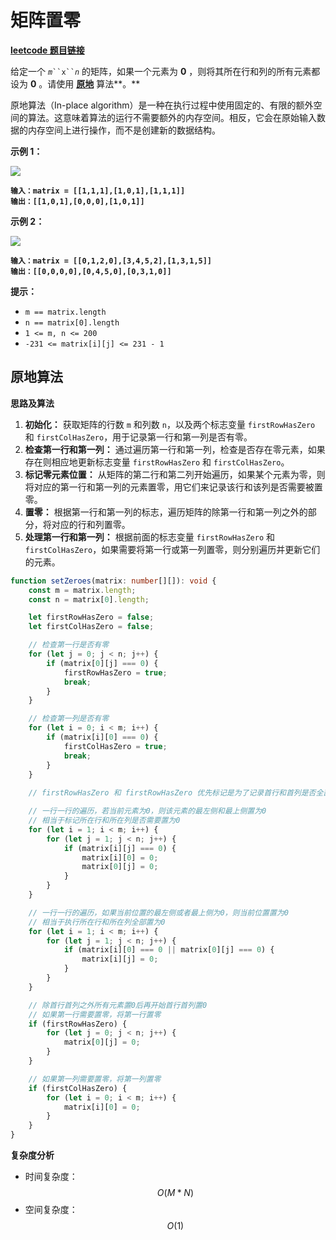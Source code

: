 # 矩阵置零

[**leetcode 题目链接**](https://leetcode.cn/problems/set-matrix-zeroes/description/)

给定一个 _`m`_` ``x`` `_`n`_ 的矩阵，如果一个元素为 **0** ，则将其所在行和列的所有元素都设为 **0** 。请使用 [**原地**](http://baike.baidu.com/item/%E5%8E%9F%E5%9C%B0%E7%AE%97%E6%B3%95) 算法**。**

原地算法（In-place algorithm）是一种在执行过程中使用固定的、有限的额外空间的算法。这意味着算法的运行不需要额外的内存空间。相反，它会在原始输入数据的内存空间上进行操作，而不是创建新的数据结构。

**示例 1：**

![](https://assets.leetcode.com/uploads/2020/08/17/mat1.jpg)

<pre><code><strong>输入：matrix = [[1,1,1],[1,0,1],[1,1,1]]
</strong><strong>输出：[[1,0,1],[0,0,0],[1,0,1]]
</strong></code></pre>

**示例 2：**

![](https://assets.leetcode.com/uploads/2020/08/17/mat2.jpg)

<pre><code><strong>输入：matrix = [[0,1,2,0],[3,4,5,2],[1,3,1,5]]
</strong><strong>输出：[[0,0,0,0],[0,4,5,0],[0,3,1,0]]
</strong></code></pre>

**提示：**

* `m == matrix.length`
* `n == matrix[0].length`
* `1 <= m, n <= 200`
* `-231 <= matrix[i][j] <= 231 - 1`

## 原地算法

**思路及算法**

1. **初始化：** 获取矩阵的行数 `m` 和列数 `n`，以及两个标志变量 `firstRowHasZero` 和 `firstColHasZero`，用于记录第一行和第一列是否有零。
2. **检查第一行和第一列：** 通过遍历第一行和第一列，检查是否存在零元素，如果存在则相应地更新标志变量 `firstRowHasZero` 和 `firstColHasZero`。
3. **标记零元素位置：** 从矩阵的第二行和第二列开始遍历，如果某个元素为零，则将对应的第一行和第一列的元素置零，用它们来记录该行和该列是否需要被置零。
4. **置零：** 根据第一行和第一列的标志，遍历矩阵的除第一行和第一列之外的部分，将对应的行和列置零。
5. **处理第一行和第一列：** 根据前面的标志变量 `firstRowHasZero` 和 `firstColHasZero`，如果需要将第一行或第一列置零，则分别遍历并更新它们的元素。

```typescript
function setZeroes(matrix: number[][]): void {
    const m = matrix.length;
    const n = matrix[0].length;

    let firstRowHasZero = false;
    let firstColHasZero = false;

    // 检查第一行是否有零
    for (let j = 0; j < n; j++) {
        if (matrix[0][j] === 0) {
            firstRowHasZero = true;
            break;
        }
    }

    // 检查第一列是否有零
    for (let i = 0; i < m; i++) {
        if (matrix[i][0] === 0) {
            firstColHasZero = true;
            break;
        }
    }
    
    // firstRowHasZero 和 firstRowHasZero 优先标记是为了记录首行和首列是否全部置为0。如果不先标记后续的操作会影响首行首列是否需要置为0

    // 一行一行的遍历，若当前元素为0，则该元素的最左侧和最上侧置为0
    // 相当于标记所在行和所在列是否需要置为0
    for (let i = 1; i < m; i++) {
        for (let j = 1; j < n; j++) {
            if (matrix[i][j] === 0) {
                matrix[i][0] = 0;
                matrix[0][j] = 0;
            }
        }
    }

    // 一行一行的遍历，如果当前位置的最左侧或者最上侧为0，则当前位置置为0
    // 相当于执行所在行和所在列全部置为0
    for (let i = 1; i < m; i++) {
        for (let j = 1; j < n; j++) {
            if (matrix[i][0] === 0 || matrix[0][j] === 0) {
                matrix[i][j] = 0;
            }
        }
    }

    // 除首行首列之外所有元素置0后再开始首行首列置0
    // 如果第一行需要置零，将第一行置零
    if (firstRowHasZero) {
        for (let j = 0; j < n; j++) {
            matrix[0][j] = 0;
        }
    }

    // 如果第一列需要置零，将第一列置零
    if (firstColHasZero) {
        for (let i = 0; i < m; i++) {
            matrix[i][0] = 0;
        }
    }
}
```

**复杂度分析**

* 时间复杂度：$$O(M*N)$$
* 空间复杂度：$$O(1)$$

